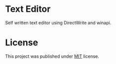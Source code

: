 # Text Editor
 
 Self written text editor using DirectWrite and winapi.

# License
 
This project was published under [MIT](https://github.com/Almeswe/editor/blob/main/LICENSE) license.
